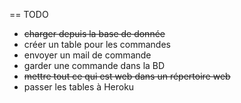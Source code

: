 == TODO

* ~~charger depuis la base de donnée~~
* créer un table pour les commandes
* envoyer un mail de commande
* garder une commande dans la BD
* ~~mettre tout ce qui est web dans un répertoire web~~
* passer les tables à Heroku
